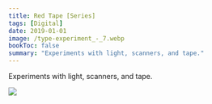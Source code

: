 ```yaml
---
title: Red Tape [Series]
tags: [Digital]
date: 2019-01-01
image: /type-experiment_-_7.webp
bookToc: false
summary: "Experiments with light, scanners, and tape."
---
```

Experiments with light, scanners, and tape.

![](/type-experiment_-_8.webp)